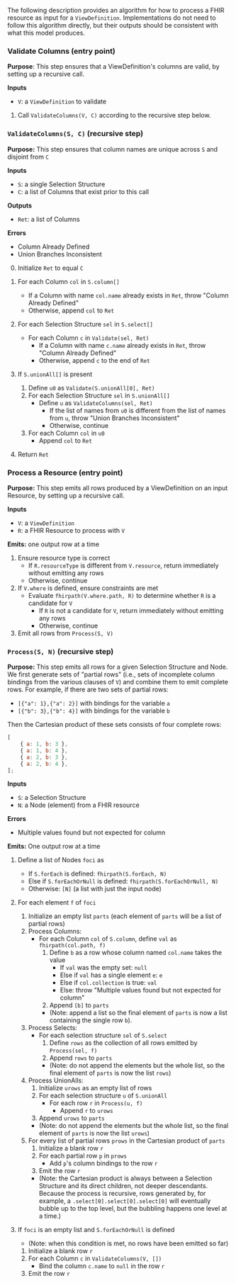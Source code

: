 The following description provides an algorithm for how to process a FHIR
resource as input for a `ViewDefinition`. Implementations do not need to follow
this algorithm directly, but their outputs should be consistent with what this
model produces.

### Validate Columns (entry point)

**Purpose**: This step ensures that a ViewDefinition's columns are valid, by setting up a recursive call.

**Inputs**

-   `V`: a `ViewDefinition` to validate

1. Call `ValidateColumns(V, C)` according to the recursive step below.

### `ValidateColumns(S, C)` (recursive step)

**Purpose:** This step ensures that column names are unique across `S` and disjoint from `C`

**Inputs**

-   `S`: a single Selection Structure
-   `C`: a list of Columns that exist prior to this call

**Outputs**

-   `Ret`: a list of Columns

**Errors**

-   Column Already Defined
-   Union Branches Inconsistent

0. Initialize `Ret` to equal `C`

1. For each Column `col` in `S.column[]`

    - If a Column with name `col.name` already exists in `Ret`, throw "Column Already Defined"
    - Otherwise, append `col` to `Ret`

2. For each Selection Structure `sel` in `S.select[]`

    - For each Column `c` in `Validate(sel, Ret)`
        - If a Column with name `c.name` already exists in `Ret`, throw "Column Already Defined"
        - Otherwise, append `c` to the end of `Ret`

3. If `S.unionAll[]` is present

    1. Define `u0` as `Validate(S.unionAll[0], Ret)`
    2. For each Selection Structure `sel` in `S.unionAll[]`
        - Define `u` as `ValidateColumns(sel, Ret)`
            - If the list of names from `u0` is different from the list of names from `u`, throw "Union Branches Inconsistent"
            - Otherwise, continue
    3. For each Column `col` in `u0`
        - Append `col` to `Ret`

4. Return `Ret`

### Process a Resource (entry point)

**Purpose:** This step emits all rows produced by a ViewDefinition on an input Resource, by setting up a recursive call.

**Inputs**

-   `V`: a `ViewDefinition`
-   `R`: a FHIR Resource to process with `V`

**Emits:** one output row at a time

1. Ensure resource type is correct
    - If `R.resourceType` is different from `V.resource`, return immediately without emitting any rows
    - Otherwise, continue
2. If `V.where` is defined, ensure constraints are met
    - Evaluate `fhirpath(V.where.path, R)` to determine whether `R` is a candidate for `V`
        - If `R` is not a candidate for `V`, return immediately without emitting any rows
        - Otherwise, continue
3. Emit all rows from `Process(S, V)`

### `Process(S, N)` (recursive step)

**Purpose:** This step emits all rows for a given Selection Structure and Node. We first generate sets of "partial rows" (i.e., sets of incomplete column bindings from the various clauses of `V`) and combine them to emit complete rows. For example, if there are two sets of partial rows:

-   `[{"a": 1},{"a": 2}]` with bindings for the variable `a`
-   `[{"b": 3},{"b": 4}]` with bindings for the variable `b`

Then the Cartesian product of these sets consists of four complete rows:

```js
[
    { a: 1, b: 3 },
    { a: 1, b: 4 },
    { a: 2, b: 3 },
    { a: 2, b: 4 },
];
```

**Inputs**

-   `S`: a Selection Structure
-   `N`: a Node (element) from a FHIR resource

**Errors**

-   Multiple values found but not expected for column

**Emits:** One output row at a time

1. Define a list of Nodes `foci` as

    - If `S.forEach` is defined: `fhirpath(S.forEach, N)`
    - Else if `S.forEachOrNull` is defined: `fhirpath(S.forEachOrNull, N)`
    - Otherwise: `[N]` (a list with just the input node)

2. For each element `f` of `foci`
    1. Initialize an empty list `parts` (each element of `parts` will be a list of partial rows)
    2. Process Columns:
        - For each Column `col` of `S.column`, define `val` as `fhirpath(col.path, f)`
            1. Define `b` as a row whose column named `col.name` takes the value
                - If `val` was the empty set: `null`
                - Else if `val` has a single element `e`: `e`
                - Else if `col.collection` is true: `val`
                - Else: throw "Multiple values found but not expected for column"
            2. Append `[b]` to `parts`
            - (Note: append a list so the final element of `parts` is now a list containing the single row `b`).
    3. Process Selects:
        - For each selection structure `sel` of `S.select`
            1. Define `rows` as the collection of all rows emitted by `Process(sel, f)`
            2. Append `rows` to `parts`
            - (Note: do not append the elements but the whole list, so the final element of `parts` is now the list `rows`)
    4. Process UnionAlls:
        1. Initialize `urows` as an empty list of rows
        2. For each selection structure `u` of `S.unionAll`
            - For each row `r` in `Process(u, f)`
                - Append `r` to `urows`
        3. Append `urows` to `parts`
        - (Note: do not append the elements but the whole list, so the final element of `parts` is now the list `urows`)
    5. For every list of partial rows `prows` in the Cartesian product of `parts`
        1. Initialize a blank row `r`
        2. For each partial row `p` in `prows`
            - Add `p`'s column bindings to the row `r`
        3. Emit the row `r`
        - (Note: the Cartesian product is always between a Selection Structure and its direct children, not deeper descendants. Because the process is recursive, rows generated by, for example, a `.select[0].select[0].select[0]` will eventually bubble up to the top level, but the bubbling happens one level at a time.)
3. If `foci` is an empty list and `S.forEachOrNull` is defined
    - (Note: when this condition is met, no rows have been emitted so far)
    1. Initialize a blank row `r`
    2. For each Column `c` in `ValidateColumns(V, [])`
        - Bind the column `c.name` to `null` in the row `r`
    3. Emit the row `r`
